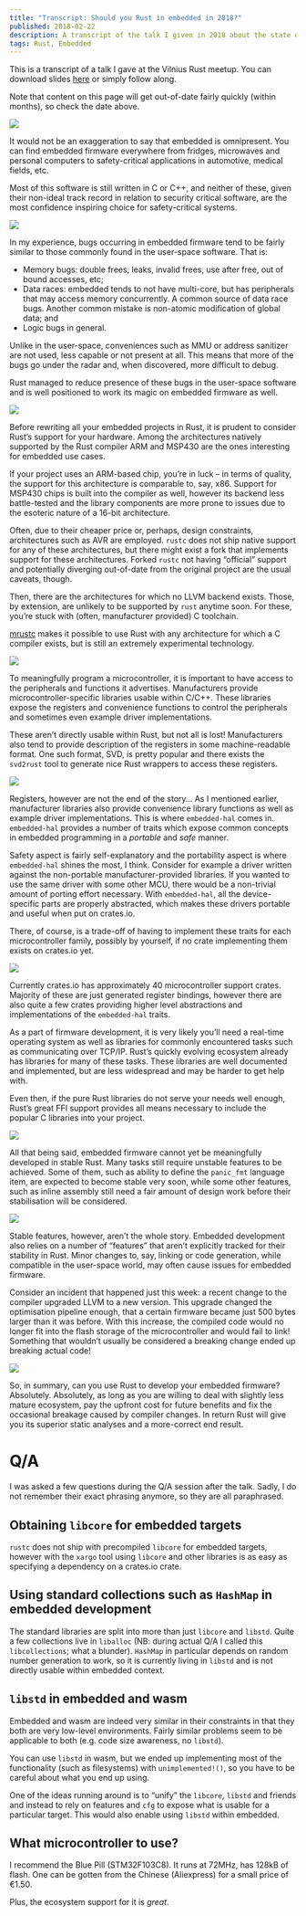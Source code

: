 ```yaml
---
title: "Transcript: Should you Rust in embedded in 2018?"
published: 2018-02-22
description: A transcript of the talk I given in 2018 about the state of embedded programming in Rust.
tags: Rust, Embedded
---
```


This is a transcript of a talk I gave at the Vilnius Rust meetup. You can download slides
[here][slides] or simply follow along.

Note that content on this page will get out-of-date fairly quickly (within months), so check the
date above.

[slides]: /images/rust-embedded-ready/presentation.pdf

![](/images/rust-embedded-ready/p1.svg)

It would not be an exaggeration to say that embedded is omnipresent. You can find embedded firmware
everywhere from fridges, microwaves and personal computers to safety-critical applications in
automotive, medical fields, etc.

Most of this software is still written in C or C++, and neither of these, given their non-ideal
track record in relation to security critical software, are the most confidence inspiring choice
for safety-critical systems.

![](/images/rust-embedded-ready/p2.svg)

In my experience, bugs occurring in embedded firmware tend to be fairly similar to those commonly
found in the user-space software. That is:

* Memory bugs: double frees, leaks, invalid frees, use after free, out of bound accesses, etc;
* Data races: embedded tends to not have multi-core, but has peripherals that may access memory
  concurrently. A common source of data race bugs. Another common mistake is non-atomic
  modification of global data; and
* Logic bugs in general.

Unlike in the user-space, conveniences such as MMU or address sanitizer are not used, less capable
or not present at all. This means that more of the bugs go under the radar and, when discovered,
more difficult to debug.

Rust managed to reduce presence of these bugs in the user-space software and is well positioned to
work its magic on embedded firmware as well.

![](/images/rust-embedded-ready/p3.svg)

Before rewriting all your embedded projects in Rust, it is prudent to consider Rust’s support for
your hardware. Among the architectures natively supported by the Rust compiler ARM and MSP430 are
the ones interesting for embedded use cases.

If your project uses an ARM-based chip, you’re in luck – in terms of quality, the support for this
architecture is comparable to, say, x86. Support for MSP430 chips is built into the compiler as
well, however its backend less battle-tested and the library components are more prone to issues
due to the esoteric nature of a 16-bit architecture.

Often, due to their cheaper price or, perhaps, design constraints, architectures such as AVR are
employed. `rustc` does not ship native support for any of these architectures, but there might
exist a fork that implements support for these architectures. Forked `rustc` not having “official”
support and potentially diverging out-of-date from the original project are the usual caveats,
though.

Then, there are the architectures for which no LLVM backend exists. Those, by extension, are
unlikely to be supported by `rust` anytime soon. For these, you’re stuck with (often, manufacturer
provided) C toolchain.

[mrustc](https://github.com/thepowersgang/mrustc) makes it possible to use Rust with any
architecture for which a C compiler exists, but is still an extremely experimental technology.

![](/images/rust-embedded-ready/p4.svg)

To meaningfully program a microcontroller, it is important to have access to the peripherals and
functions it advertises. Manufacturers provide microcontroller-specific libraries usable within
C/C++. These libraries expose the registers and convenience functions to control the peripherals
and sometimes even example driver implementations.

These aren’t directly usable within Rust, but not all is lost! Manufacturers also tend to provide
description of the registers in some machine-readable format. One such format, SVD, is pretty
popular and there exists the `svd2rust` tool to generate nice Rust wrappers to access these
registers.

![](/images/rust-embedded-ready/p5.svg)

Registers, however are not the end of the story… As I mentioned earlier, manufacturer libraries
also provide convenience library functions as well as example driver implementations. This is where
`embedded-hal` comes in. `embedded-hal` provides a number of traits which expose common concepts in
embedded programming in a *portable* and *safe* manner.

Safety aspect is fairly self-explanatory and the portability aspect is where `embedded-hal` shines
the most, I think. Consider for example a driver written against the non-portable
manufacturer-provided libraries. If you wanted to use the same driver with some other MCU, there
would be a non-trivial amount of porting effort necessary. With `embedded-hal`, all the
device-specific parts are properly abstracted, which makes these drivers portable and useful when
put on crates.io.

There, of course, is a trade-off of having to implement these traits for each microcontroller
family, possibly by yourself, if no crate implementing them exists on crates.io yet.

![](/images/rust-embedded-ready/p6.svg)

Currently crates.io has approximately 40 microcontroller support crates. Majority of these are just
generated register bindings, however there are also quite a few crates providing higher level
abstractions and implementations of the `embedded-hal` traits.

As a part of firmware development, it is very likely you’ll need a real-time operating system as
well as libraries for commonly encountered tasks such as communicating over TCP/IP. Rust’s quickly
evolving ecosystem already has libraries for many of these tasks. These libraries are well
documented and implemented, but are less widespread and may be harder to get help with.

Even then, if the pure Rust libraries do not serve your needs well enough, Rust’s great FFI support
provides all means necessary to include the popular C libraries into your project.

![](/images/rust-embedded-ready/p7.svg)

All that being said, embedded firmware cannot yet be meaningfully developed in stable Rust. Many
tasks still require unstable features to be achieved. Some of them, such as ability to define the
`panic_fmt` language item, are expected to become stable very soon, while some other features, such
as inline assembly still need a fair amount of design work before their stabilisation will be
considered.

![](/images/rust-embedded-ready/p8.svg)

Stable features, however, aren’t the whole story. Embedded development also relies on a number of
“features” that aren’t explicitly tracked for their stability in Rust. Minor changes to, say,
linking or code generation, while compatible in the user-space world, may often cause issues for
embedded firmware.

Consider an incident that happened just this week: a recent change to the compiler upgraded LLVM to
a new version. This upgrade changed the optimisation pipeline enough, that a certain firmware
became just 500 bytes larger than it was before. With this increase, the compiled code would no
longer fit into the flash storage of the microcontroller and would fail to link! Something that
wouldn’t usually be considered a breaking change ended up breaking actual code!

![](/images/rust-embedded-ready/p9.svg)

So, in summary, can you use Rust to develop your embedded firmware? Absolutely. Absolutely, as long
as you are willing to deal with slightly less mature ecosystem, pay the upfront cost for future
benefits and fix the occasional breakage caused by compiler changes. In return Rust will give you
its superior static analyses and a more-correct end result.

# Q/A

I was asked a few questions during the Q/A session after the talk. Sadly, I do not remember their
exact phrasing anymore, so they are all paraphrased.

## Obtaining `libcore` for embedded targets

`rustc` does not ship with precompiled `libcore` for embedded targets, however with the `xargo`
tool using `libcore` and other libraries is as easy as specifying a dependency on a crates.io
crate.

## Using standard collections such as `HashMap` in embedded development

The standard libraries are split into more than just `libcore` and `libstd`. Quite a few
collections live in `liballoc` (NB: during actual Q/A I called this `libcollections`; what a
blunder). `HashMap` in particular depends on random number generation to work, so it is currently
living in `libstd` and is not directly usable within embedded context.

## `libstd` in embedded and wasm

Embedded and wasm are indeed very similar in their constraints in that they both are very
low-level environments. Fairly similar problems seem to be applicable to both (e.g. code size
awareness, no `libstd`).

You can use `libstd` in wasm, but we ended up implementing most of the functionality (such as
filesystems) with `unimplemented!()`, so you have to be careful about what you end up using.

One of the ideas running around is to “unify” the `libcore`, `libstd` and friends and instead to
rely on features and `cfg` to expose what is usable for a particular target. This would also enable
using `libstd` within embedded.

## What microcontroller to use?

I recommend the Blue Pill (STM32F103C8). It runs at 72MHz, has 128kB of flash. One can be gotten
from the Chinese (Aliexpress) for a small price of €1.50.

Plus, the ecosystem support for it is *great*.
